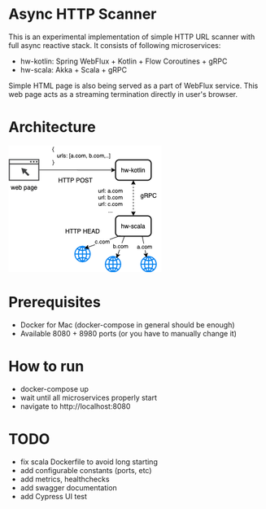 # Async HTTP Scanner

This is an experimental implementation of simple HTTP URL scanner with full async reactive stack. 
It consists of following microservices:
- hw-kotlin: Spring WebFlux + Kotlin + Flow Coroutines + gRPC
- hw-scala: Akka + Scala + gRPC

Simple HTML page is also being served as a part of WebFlux service. 
This web page acts as a streaming termination directly in user's browser.

# Architecture
![Communication diagram](docs/diagram.png)

# Prerequisites
- Docker for Mac (docker-compose in general should be enough)
- Available 8080 + 8980 ports (or you have to manually change it)

# How to run
- docker-compose up
- wait until all microservices properly start
- navigate to http://localhost:8080

# TODO
- fix scala Dockerfile to avoid long starting
- add configurable constants (ports, etc)
- add metrics, healthchecks
- add swagger documentation
- add Cypress UI test

